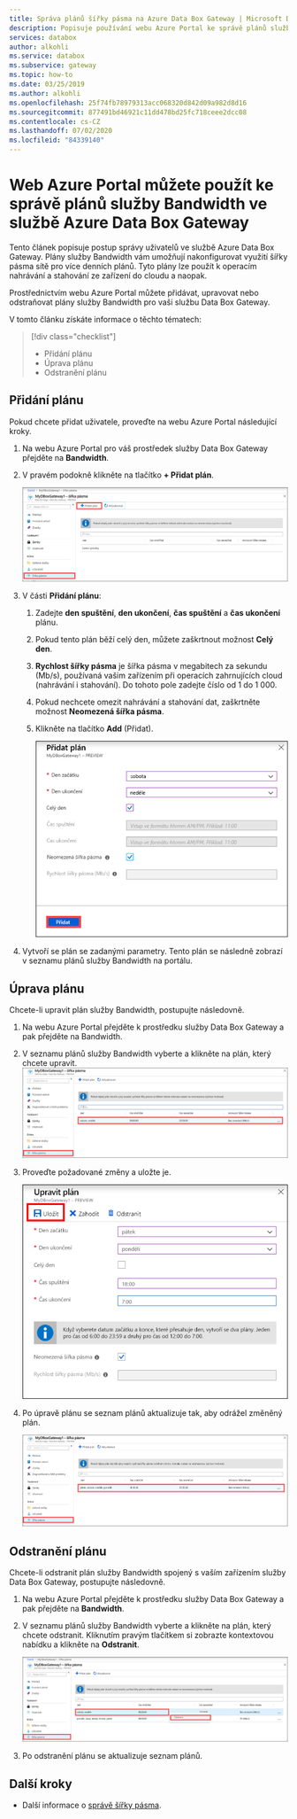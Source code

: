 ```yaml
---
title: Správa plánů šířky pásma na Azure Data Box Gateway | Microsoft Docs
description: Popisuje používání webu Azure Portal ke správě plánů služby Bandwidth ve službě Azure Data Box Gateway.
services: databox
author: alkohli
ms.service: databox
ms.subservice: gateway
ms.topic: how-to
ms.date: 03/25/2019
ms.author: alkohli
ms.openlocfilehash: 25f74fb78979313acc068320d842d09a982d8d16
ms.sourcegitcommit: 877491bd46921c11dd478bd25fc718ceee2dcc08
ms.contentlocale: cs-CZ
ms.lasthandoff: 07/02/2020
ms.locfileid: "84339140"
---
```

# <a name="use-the-azure-portal-to-manage-bandwidth-schedules-on-your-azure-data-box-gateway"></a>Web Azure Portal můžete použít ke správě plánů služby Bandwidth ve službě Azure Data Box Gateway  

Tento článek popisuje postup správy uživatelů ve službě Azure Data Box Gateway. Plány služby Bandwidth vám umožňují nakonfigurovat využití šířky pásma sítě pro více denních plánů. Tyto plány lze použít k operacím nahrávání a stahování ze zařízení do cloudu a naopak.

Prostřednictvím webu Azure Portal můžete přidávat, upravovat nebo odstraňovat plány služby Bandwidth pro vaši službu Data Box Gateway.

V tomto článku získáte informace o těchto tématech:

> [!div class="checklist"]
>
> * Přidání plánu
> * Úprava plánu
> * Odstranění plánu

## <a name="add-a-schedule"></a>Přidání plánu

Pokud chcete přidat uživatele, proveďte na webu Azure Portal následující kroky.

1. Na webu Azure Portal pro váš prostředek služby Data Box Gateway přejděte na **Bandwidth**.
2. V pravém podokně klikněte na tlačítko **+ Přidat plán**.

    ![Přidání uživatele kliknutím](media/data-box-gateway-manage-bandwidth-schedules/add-schedule-1.png)

3. V části **Přidání plánu**: 

   1. Zadejte **den spuštění**, **den ukončení**, **čas spuštění** a **čas ukončení** plánu. 
   2. Pokud tento plán běží celý den, můžete zaškrtnout možnost **Celý den**. 
   3. **Rychlost šířky pásma** je šířka pásma v megabitech za sekundu (Mb/s), používaná vašim zařízením při operacích zahrnujících cloud (nahrávání i stahování). Do tohoto pole zadejte číslo od 1 do 1 000. 
   4. Pokud nechcete omezit nahrávání a stahování dat, zaškrtněte možnost **Neomezená šířka pásma**. 
   5. Klikněte na tlačítko **Add** (Přidat).

      ![Přidání uživatele kliknutím](media/data-box-gateway-manage-bandwidth-schedules/add-schedule-2.png)

3. Vytvoří se plán se zadanými parametry. Tento plán se následně zobrazí v seznamu plánů služby Bandwidth na portálu.


## <a name="edit-schedule"></a>Úprava plánu

Chcete-li upravit plán služby Bandwidth, postupujte následovně. 

1. Na webu Azure Portal přejděte k prostředku služby Data Box Gateway a pak přejděte na Bandwidth. 
2. V seznamu plánů služby Bandwidth vyberte a klikněte na plán, který chcete upravit.
    ![Úprava uživatele](media/data-box-gateway-manage-bandwidth-schedules/modify-schedule-1.png)

3. Proveďte požadované změny a uložte je.

    ![Úprava uživatele](media/data-box-gateway-manage-bandwidth-schedules/modify-schedule-2.png)

4. Po úpravě plánu se seznam plánů aktualizuje tak, aby odrážel změněný plán.

    ![Úprava uživatele](media/data-box-gateway-manage-bandwidth-schedules/modify-schedule-3.png)


## <a name="delete-a-schedule"></a>Odstranění plánu

Chcete-li odstranit plán služby Bandwidth spojený s vaším zařízením služby Data Box Gateway, postupujte následovně.

1. Na webu Azure Portal přejděte k prostředku služby Data Box Gateway a pak přejděte na **Bandwidth**.  

2. V seznamu plánů služby Bandwidth vyberte a klikněte na plán, který chcete odstranit. Kliknutím pravým tlačítkem si zobrazte kontextovou nabídku a klikněte na **Odstranit**. 

   ![Odstranění uživatele](media/data-box-gateway-manage-bandwidth-schedules/delete-schedule-1.png)

3.  Po odstranění plánu se aktualizuje seznam plánů.



## <a name="next-steps"></a>Další kroky

- Další informace o [správě šířky pásma](data-box-gateway-manage-bandwidth-schedules.md). 
